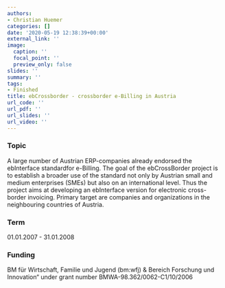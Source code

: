 ```yaml
---
authors:
- Christian Huemer
categories: []
date: '2020-05-19 12:38:39+00:00'
external_link: ''
image:
  caption: ''
  focal_point: ''
  preview_only: false
slides: ''
summary: ''
tags:
- Finished
title: ebCrossborder - crossborder e-Billing in Austria
url_code: ''
url_pdf: ''
url_slides: ''
url_video: ''
---
```


### Topic

A large number of Austrian ERP-companies already endorsed the ebInterface standardfor e-Billing. The goal of the ebCrossBorder project is to establish a broader use of the standard not only by Austrian small and medium enterprises (SMEs) but also on an international level. Thus the project aims at developing an ebInterface version for electronic cross-border invoicing. Primary target are companies and organizations in the neighbouring countries of Austria.

### Term

01.01.2007 - 31.01.2008

### Funding

BM für Wirtschaft, Familie und Jugend (bm:wfj) &amp; Bereich Forschung und Innovation“ under grant number BMWA-98.362/0062-C1/10/2006